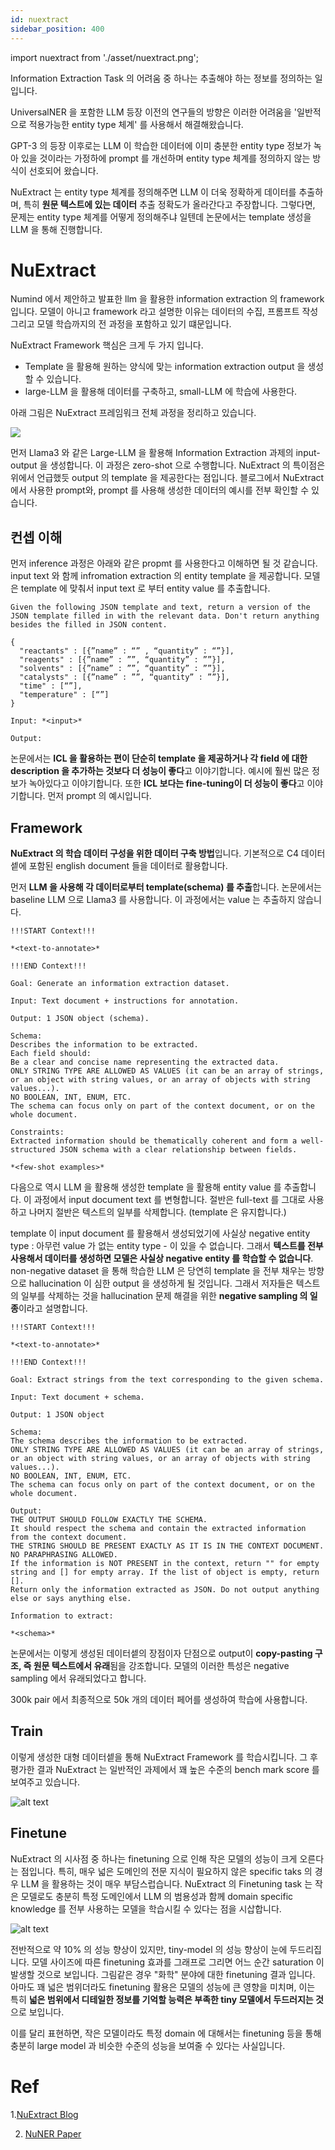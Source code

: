 ```yaml
---
id: nuextract
sidebar_position: 400
---
```

import nuextract from './asset/nuextract.png';


Information Extraction Task 의 어려움 중 하나는 추출해야 하는 정보를 정의하는 일입니다.

UniversalNER 을 포함한 LLM 등장 이전의 연구들의 방향은 이러한 어려움을 '일반적으로 적용가능한 entity type 체계' 를 사용해서 해결해왔습니다.

GPT-3 의 등장 이후로는 LLM 이 학습한 데이터에 이미 충분한 entity type 정보가 녹아 있을 것이라는 가정하에 prompt 를 개선하며 entity type 체계를 정의하지 않는 방식이 선호되어 왔습니다.

NuExtract 는 entity type 체계를 정의해주면 LLM 이 더욱 정확하게 데이터를 추출하며, 특히 **원문 텍스트에 있는 데이터** 추출 정확도가 올라간다고 주장합니다. 그렇다면, 문제는 entity type 체계를 어떻게 정의해주냐 일텐데 논문에서는 template 생성을 LLM 을 통해 진행합니다. 

# NuExtract

Numind 에서 제안하고 발표한 llm 을 활용한 information extraction 의 framework 입니다. 모델이 아니고 framework 라고 설명한 이유는 데이터의 수집, 프롬프트 작성 그리고 모델 학습까지의 전 과정을 포함하고 있기 떄문입니다.

NuExtract Framework 핵심은 크게 두 가지 입니다.

- Template 을 활용해 원하는 양식에 맞는 information extraction output 을 생성할 수 있습니다.
- large-LLM 을 활용해 데이터를 구축하고, small-LLM 에 학습에 사용한다.

아래 그림은 NuExtract 프레임워크 전체 과정을 정리하고 있습니다. 

<div style={{textAlign: 'Center'}}>
    <img src={nuextract} style={{border: 'solid', width: 500}} />
</div>

먼저 Llama3 와 같은 Large-LLM 을 활용해 Information Extraction 과제의 input-output 을 생성합니다. 이 과정은 zero-shot 으로 수행합니다. NuExtract 의 특이점은 위에서 언급했듯 output 의 template 을 제공한다는 점입니다. 블로그에서 NuExtract 에서 사용한 prompt와, prompt 를 사용해 생성한 데이터의 예시를 전부 확인할 수 있습니다. 

## 컨셉 이해

먼저 inference 과정은 아래와 같은 propmt 를 사용한다고 이해하면 될 것 같습니다. input text 와 함께 infromation extraction 의 entity template 을 제공합니다. 모델은 template 에 맞춰서 input text 로 부터 entity value 를 추출합니다.

```
Given the following JSON template and text, return a version of the JSON template filled in with the relevant data. Don't return anything besides the filled in JSON content.

{
  "reactants" : [{”name” : “” , “quantity” : “”}],
  "reagents" : [{”name” : ””, “quantity” : ””}],
  "solvents" : [{”name” : ””, “quantity” : ””}],
  "catalysts" : [{”name” : ””, “quantity” : ””}],
  "time" : [“”],
  "temperature" : [“”]
}

Input: *<input>*

Output:
```

논문에서는 **ICL 을 활용하는 편이 단순히 template 을 제공하거나 각 field 에 대한 description 을 추가하는 것보다 더 성능이 좋다**고 이야기합니다. 예시에 훨씬 많은 정보가 녹아있다고 이야기합니다. 또한 **ICL 보다는 fine-tuning이 더 성능이 좋다**고 이야기합니다.
먼저 prompt 의 예시입니다.

## Framework

**NuExtract 의 학습 데이터 구성을 위한 데이터 구축 방법**입니다. 기본적으로 C4 데이터셑에 포함된 english document 들을 데이터로 활용합니다.

먼저 **LLM 을 사용해 각 데이터로부터 template(schema) 를 추출**합니다. 논문에서는 baseline LLM 으로 Llama3 를 사용합니다. 이 과정에서는 value 는 추출하지 않습니다. 

```
!!!START Context!!!

*<text-to-annotate>*

!!!END Context!!!

Goal: Generate an information extraction dataset.

Input: Text document + instructions for annotation.

Output: 1 JSON object (schema).

Schema:
Describes the information to be extracted.
Each field should:
Be a clear and concise name representing the extracted data.
ONLY STRING TYPE ARE ALLOWED AS VALUES (it can be an array of strings, or an object with string values, or an array of objects with string values...).
NO BOOLEAN, INT, ENUM, ETC.
The schema can focus only on part of the context document, or on the whole document.

Constraints:
Extracted information should be thematically coherent and form a well-structured JSON schema with a clear relationship between fields.

*<few-shot examples>*
```

다음으로 역시 LLM 을 활용해 생성한 template 을 활용해 entity value 를 추출합니다. 이 과정에서 input document text 를 변형합니다. 절반은 full-text  를 그대로 사용하고 나머지 절반은 텍스트의 일부를 삭제합니다. (template 은 유지합니다.)

template 이 input document 를 활용해서 생성되었기에 사실상 negative entity type : 아무런 value 가 없는 entity type - 이 있을 수 없습니다. 그래서 **텍스트를 전부 사용해서 데이터를 생성하면 모델은 사실상 negative entity 를 학습할 수 없습니다**. non-negative dataset 을 통해 학습한 LLM 은 당연히 template 을 전부 채우는 방향으로 hallucination 이 심한 output 을 생성하게 될 것입니다. 그래서 저자들은 텍스트의 일부를 삭제하는 것을 hallucination 문제 해결을 위한 **negative sampling 의 일종**이라고 설명합니다. 


```
!!!START Context!!!

*<text-to-annotate>*

!!!END Context!!!

Goal: Extract strings from the text corresponding to the given schema.

Input: Text document + schema.

Output: 1 JSON object

Schema:
The schema describes the information to be extracted.
ONLY STRING TYPE ARE ALLOWED AS VALUES (it can be an array of strings, or an object with string values, or an array of objects with string values...).
NO BOOLEAN, INT, ENUM, ETC.
The schema can focus only on part of the context document, or on the whole document.

Output:
THE OUTPUT SHOULD FOLLOW EXACTLY THE SCHEMA.
It should respect the schema and contain the extracted information from the context document.
THE STRING SHOULD BE PRESENT EXACTLY AS IT IS IN THE CONTEXT DOCUMENT. NO PARAPHRASING ALLOWED.
If the information is NOT PRESENT in the context, return "" for empty string and [] for empty array. If the list of object is empty, return [].
Return only the information extracted as JSON. Do not output anything else or says anything else.

Information to extract:

*<schema>*
```

논문에서는 이렇게 생성된 데이터셑의 장점이자 단점으로 output이 **copy-pasting 구조, 즉 원문 텍스트에서 유래**됨을 강조합니다. 모델의 이러한 특성은 negative sampling 에서 유래되었다고 합니다.

300k pair 에서 최종적으로 50k 개의 데이터 페어를 생성하여 학습에 사용합니다. 

## Train

이렇게 생성한 대형 데이터셑을 통해 NuExtract Framework 를 학습시킵니다. 그 후 평가한 결과 NuExtract 는 일반적인 과제에서 꽤 높은 수준의 bench mark score 를 보여주고 있습니다. 

![alt text](image.png)

## Finetune

NuExtract 의 시사점 중 하나는 finetuning 으로 인해 작은 모델의 성능이 크게 오른다는 점입니다. 특히, 매우 넓은 도메인의 전문 지식이 필요하지 않은 specific taks 의 경우 LLM 을 활용하는 것이 매우 부담스럽습니다. NuExtract 의 Finetuning task 는 작은 모델로도 충분히 특정 도메인에서 LLM 의 범용성과 함께 domain specific knowledge 를 전부 사용하는 모델을 학습시킬 수 있다는 점을 시삽합니다.

![alt text](image-1.png)

전반적으로 약 10% 의 성능 향상이 있지만, tiny-model 의 성능 향상이 눈에 두드리집니다. 모델 사이즈에 따른 finetuning 효과를 그래프로 그리면 어느 순간 saturation 이 발생할 것으로 보입니다. 그림같은 경우 "화학" 분야에 대한 finetuning 결과 입니다. 아마도 꽤 넓은 범위더라도 finetuning 활용은 모델의 성능에 큰 영향을 미치며, 이는 특히 **넓은 범위에서 디테일한 정보를 기억할 능력은 부족한 tiny 모델에서 두드러지는 것**으로 보입니다.

이를 달리 표현하면, 작은 모델이라도 특정 domain 에 대해서는 finetuning 등을 통해 충분히 large model 과 비슷한 수준의 성능을 보여줄 수 있다는 사실입니다.


# Ref

1.[NuExtract Blog](https://numind.ai/blog/nuextract-a-foundation-model-for-structured-extraction)

2. [NuNER Paper](https://arxiv.org/pdf/2402.15343)